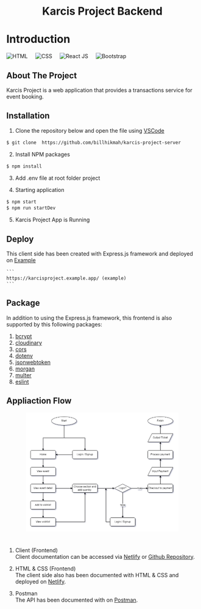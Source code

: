 <h1 style="text-align:center">Karcis Project Backend</h1>

# Introduction

<div style="display:flex; flex-direction:row; column-gap:20px; margin-bottom:20px">
<img src="https://img.shields.io/badge/Express-JS-purple" alt="HTML">
<img src="https://img.shields.io/badge/Postgre-SQL-9cf" alt="CSS">
<img src="https://img.shields.io/badge/Node-JS-green" alt="React JS">
<img src="https://img.shields.io/badge/Nodemon-purple" alt="Bootstrap">
</div>

<h2>About The Project</h2>

Karcis Project is a web application that provides a transactions service for event booking.

<h2>Installation</h2>

1. Clone the repository below and open the file using [VSCode](https://code.visualstudio.com/download)

```sh
$ git clone  https://github.com/billhikmah/karcis-project-server
```

2. Install NPM packages

```sh
$ npm install
```

3. Add .env file at root folder project

4. Starting application

```sh
$ npm start
$ npm run startDev
```

5. Karcis Project App is Running

<h2>Deploy</h2>

This client side has been created with Express.js framework and deployed on [Example]()

    ```
    https://karcisproject.example.app/ (example)
    ```

<h2>Package</h2>

In addition to using the Express.js framework, this frontend is also supported by this following packages:

1. [bcrypt](https://www.npmjs.com/package/bcrypt)
2. [cloudinary](https://www.npmjs.com/package/cloudinary)
3. [cors](https://www.npmjs.com/package/cors)
4. [dotenv](https://www.npmjs.com/package/dotenv)
5. [jsonwebtoken](https://www.npmjs.com/package/jsonwebtoken)
6. [morgan](https://www.npmjs.com/package/morgan)
7. [multer](https://www.npmjs.com/package/multer)
8. [eslint](https://www.npmjs.com/package/eslint)

<h2>Appliaction Flow</h2>
<div style="display:flex; justify-content:center; margin-bottom:40px;">
    <img src="public/images/Application_Flow.png" width=400;>
</div>

1. Client (Frontend)<br>
   Client documentation can be accessed via [Netlify]() or [Github Repository]().

2. HTML & CSS (Frontend)<br>
   The client side also has been documented with HTML & CSS and deployed on [Netlify](=).

3. Postman<br>
   The API has been documented with on [Postman](https://documenter.getpostman.com/view/20723287/VV51tET9).

